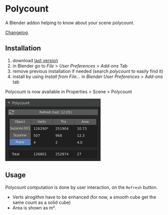 # Polycount

A Blender addon helping to know about your scene polycount.

[Changelog](https://github.com/Vinc3r/Polycount/blob/master/changelog.md).

## Installation

1. download [last version](https://github.com/Vinc3r/Polycount/releases/latest)
2. in Blender go to *File* > *User Preferences* > *Add-ons* Tab
3. remove previous installation if needed (search *polycount* to easily find it)
4. install by using *Install from File...* in *Blender User Preferences* > *Add-ons* tab

Polycount is now available in Properties > Scene > Polycount

![polycount](_readme-assets_/polycount.png)

## Usage

Polycount computation is done by user interaction, on the `Refresh` button.

- Verts alrogithm have to be enhanced (for now, a smooth cube get the same count as a solid cube)
- Area is shown as m².